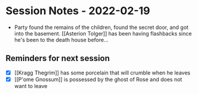 # Session Notes - 2022-02-19
* Party found the remains of the children, found the secret door, and got into the basement. [[Asterion Tolger]] has been having flashbacks since he's been to the death house before...

## Reminders for next session
* [x] [[Kragg Thegrim]] has some porcelain that will crumble when he leaves
* [x] [[P'ome Gnossum]] is possessed by the ghost of Rose and does not want to leave
